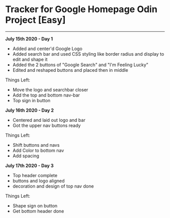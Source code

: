 # Tracker for Google Homepage Odin Project [Easy]

_______________________________________________________

**July 15th 2020 - Day 1**
- Added and center'd Google Logo
- Added search bar and used CSS styling like border radius and display to edit and shape it
- Added the 2 buttons of "Google Search" and "I'm Feeling Lucky"
- Edited and reshaped buttons and placed then in middle

Things Left:
- Move the logo and searchbar closer
- Add the top and bottom nav-bar
- Top sign in button


**July 16th 2020 - Day 2**
- Centered and laid out logo and bar
- Got the upper nav buttons ready

Things Left:
- Shift buttons and navs
- Add Color to bottom nav
- Add spacing

**July 17th 2020 - Day 3**
- Top header complete
- buttons and logo aligned
- decoration and design of top nav done

Things Left: 
- Shape sign on button
- Get bottom header done
